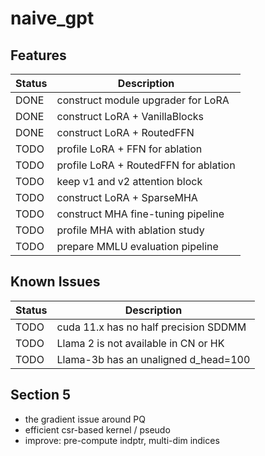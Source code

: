 # naive_gpt


## Features
| Status | Description                           |
| ------ | ------------------------------------- |
| DONE   | construct module upgrader for LoRA    |
| DONE   | construct LoRA + VanillaBlocks        |
| DONE   | construct LoRA + RoutedFFN            |
| TODO   | profile LoRA + FFN for ablation       |
| TODO   | profile LoRA + RoutedFFN for ablation |
| TODO   | keep v1 and v2 attention block        |
| TODO   | construct LoRA + SparseMHA            |
| TODO   | construct MHA fine-tuning pipeline    |
| TODO   | profile MHA with ablation study       |
| TODO   | prepare MMLU evaluation pipeline      |


## Known Issues
| Status | Description                           |
| ------ | ------------------------------------- |
| TODO   | cuda 11.x has no half precision SDDMM |
| TODO   | Llama 2 is not available in CN or HK  |
| TODO   | Llama-3b has an unaligned d_head=100  |


## Section 5
+ the gradient issue around PQ
+ efficient csr-based kernel / pseudo
+ improve: pre-compute indptr, multi-dim indices
